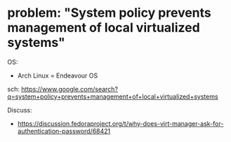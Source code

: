 # problem: "System policy prevents management of local virtualized systems"
OS:
- Arch Linux = Endeavour OS

sch: https://www.google.com/search?q=system+policy+prevents+management+of+local+virtualized+systems

Discuss:
- https://discussion.fedoraproject.org/t/why-does-virt-manager-ask-for-authentication-password/68421
